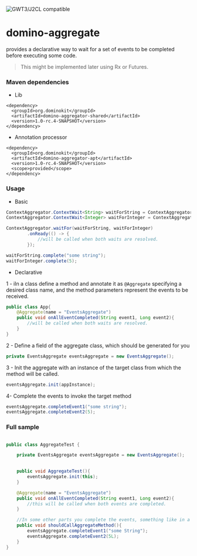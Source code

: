 ![GWT3/J2CL compatible](https://img.shields.io/badge/GWT3/J2CL-compatible-brightgreen.svg)

# domino-aggregate

provides a declarative way to wait for a set of events to be completed before executing some code.

> This might be implemented later using Rx or Futures.

### Maven dependencies

 - Lib
 
```
<dependency>
  <groupId>org.dominokit</groupId>
  <artifactId>domino-aggregator-shared</artifactId>
  <version>1.0-rc.4-SNAPSHOT</version>
</dependency>

```
 - Annotation processor

```
<dependency>
  <groupId>org.dominokit</groupId>
  <artifactId>domino-aggregator-apt</artifactId>
  <version>1.0-rc.4-SNAPSHOT</version>
  <scope>provided</scope>
</dependency>
```

### Usage

- Basic

```java
ContextAggregator.ContextWait<String> waitForString = ContextAggregator.ContextWait.create();
ContextAggregator.ContextWait<Integer> waitForInteger = ContextAggregator.ContextWait.create();

ContextAggregator.waitFor(waitForString, waitForInteger)
        .onReady(() -> {
            //will be called when both waits are resolved.
        });

waitForString.complete("some string");
waitForInteger.complete(5);
```

- Declarative

 1 - iIn a class define a method and annotate it as `@Aggregate` specifying a desired class name, and the method parameters represent the events to be received.

```java
public class App{
    @Aggregate(name = "EventsAggregate")
    public void onAllEventCompleted(String event1, Long event2){
        //will be called when both waits are resolved.
    }
}

```

 2 - Define a field of the aggregate class, which should be generated for you

```java
private EventsAggregate eventsAggregate = new EventsAggregate();
```

 3 - Init the aggregate with an instance of the target class from which the method will be called.

```java
eventsAggregate.init(appInstance);
```

4- Complete the events to invoke the target method

```java
eventsAggregate.completeEvent1("some string");
eventsAggregate.completeEvent2(5);
```

### Full sample

```java

public class AggregateTest {

    private EventsAggregate eventsAggregate = new EventsAggregate();

    
    public void AggregateTest(){
        eventsAggregate.init(this);
    }

    @Aggregate(name = "EventsAggregate")
    public void onAllEventCompleted(String event1, Long event2){
        //this will be called when both events are completed.
    }

    //In some other parts you complete the events, something like in a success of failed rest call.
    public void shouldCallAggregateMethod(){
        eventsAggregate.completeEvent1("some String");
        eventsAggregate.completeEvent2(5L);
    }
}

```



